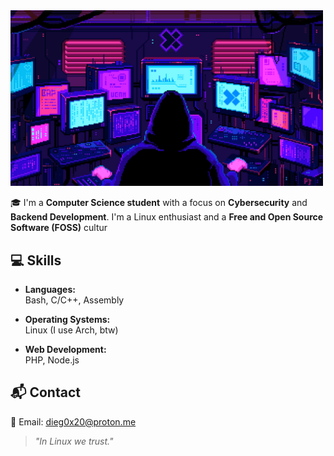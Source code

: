 <img src="gif.gif" style="width: 500px;">

🎓 I'm a **Computer Science student** with a focus on **Cybersecurity** and **Backend Development**. I'm a Linux enthusiast and a **Free and Open Source Software (FOSS)** cultur

## 💻 Skills

- **Languages:**  
  Bash, C/C++, Assembly

- **Operating Systems:**  
  Linux (I use Arch, btw)

- **Web Development:**  
  PHP, Node.js

## 📬 Contact

📧 Email: [dieg0x20@proton.me](mailto:dieg0x20@proton.me)


> *"In Linux we trust."*
